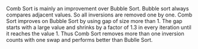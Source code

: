 Comb Sort is mainly an improvement over Bubble Sort. Bubble sort always compares adjacent values.
So all inversions are removed one by one. Comb Sort improves on Bubble Sort by using gap of size more than 1. 
The gap starts with a large value and shrinks by a factor of 1.3 in every iteration until it reaches the value 1.
Thus Comb Sort removes more than one inversion counts with one swap and performs better than Bublle Sort.
